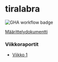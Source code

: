 # tiralabra

![GHA workflow badge](https://github.com/pinj4/tiralabra/workflows/CI/badge.svg)

[Määrittelydokumentti](https://github.com/pinj4/tiralabra/blob/main/dokumentointi/maarittelydokumentti.md)

### Viikkoraportit
- [Viikko 1](https://github.com/pinj4/tiralabra/blob/main/dokumentointi/viikkoraportti_1.md)
